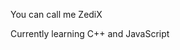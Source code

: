 You can call me ZediX

Currently learning C++ and JavaScript

<!---
ZediX28/ZediX28 is a ✨ special ✨ repository because its `README.md` (this file) appears on your GitHub profile.
You can click the Preview link to take a look at your changes.
--->

